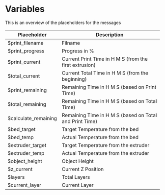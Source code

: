 # Variables

This is an overview of the placeholders for the messages

| Placeholder      | Description                                     |
| ---------------- | ----------------------------------------------- |
| $print_filename  | Filname                                         |
| $print_progress  | Progress in %                                   |
| $print_current   | Current Print Time in H M S (from the first extrusion)|
| $total_current   | Current Total Time in H M S (from the beginning)|
| $print_remaining | Remaining Time in H M S (based on Print Time)   |
| $total_remaining | Remaining Time in H M S (based on Total Time)   |
| $calculate_remaining | Remaining Time in H M S (based on Total and Print Time)   |
| $bed_target      | Target Temperature from the bed                 |
| $bed_temp        | Actual Temperature from the bed                 |
| $extruder_target | Target Temperature from the extruder            |
| $extruder_temp   | Actual Temperature from the extruder            |
| $object_height   | Object Height                                   |
| $z_current       | Current Z Position                              |
| $layers          | Total Layers                                    |
| $current_layer   | Current Layer                                   |